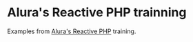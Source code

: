 # Alura's Reactive PHP trainning
Examples from [Alura's Reactive PHP](https://cursos.alura.com.br/course/php-reativo-programacao-assincrona-tempo-real) training.
